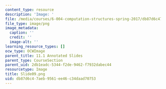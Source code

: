 ```yaml
---
content_type: resource
description: 'Image: '
file: /media/courses/6-004-computation-structures-spring-2017/db87d6c47aeb9561ee46c34daad70753_Slide09.png
file_type: image/png
image_metadata:
  caption: ''
  credit: ''
  image-alt: ''
learning_resource_types: []
ocw_type: OCWImage
parent_title: 11.1 Annotated Slides
parent_type: CourseSection
parent_uid: 2db1eadc-5344-f2de-9462-f7932dabec44
resourcetype: Image
title: Slide09.png
uid: db87d6c4-7aeb-9561-ee46-c34daad70753
---
```


